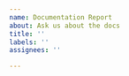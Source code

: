 ```yaml
---
name: Documentation Report
about: Ask us about the docs
title: ''
labels: ''
assignees: ''

---
```



